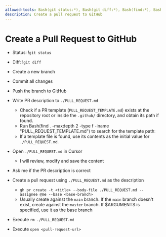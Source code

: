 ```yaml
---
allowed-tools: Bash(git status:*), Bash(git diff:*), Bash(find:*), Bash(gh pr create:*), Bash(rm ./PULL_REQUEST.md), Bash(open:*)
description: Create a pull request to GitHub
---
```


# Create a Pull Request to GitHub

- Status: !`git status`
- Diff: !`git diff`

- Create a new branch
- Commit all changes
- Push the branch to GitHub
- Write PR description to `./PULL_REQUEST.md`
  - Check if a PR template (`PULL_REQUEST_TEMPLATE.md`) exists at the repository root or inside the `.github/` directory, and obtain its path if found.
  - Run Bash(find . -maxdepth 2 -type f -iname "PULL_REQUEST_TEMPLATE.md") to search for the template path:
  - If a template file is found, use its contents as the initial value for `./PULL_REQUEST.md`.
- Open `./PULL_REQUEST.md` in Cursor
  - I will review, modify and save the content
- Ask me if the PR description is correct
- Create a pull request using `./PULL_REQUEST.md` as the description
  - `gh pr create -t <title> --body-file ./PULL_REQUEST.md --assignee @me --base <base-branch>`
  - Usually create against the `main` branch. If the `main` branch doesn't exist, create against the `master` branch. If $ARGUMENTS is specified, use it as the base branch
- Execute `rm ./PULL_REQUEST.md`
- Execute `open <pull-request-url>`
